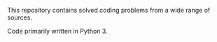 This repository contains solved coding problems from a wide range of sources.

Code primarily written in Python 3.
